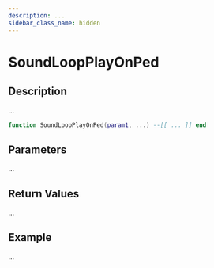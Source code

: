 ```yaml
---
description: ...
sidebar_class_name: hidden
---
```


# SoundLoopPlayOnPed

## Description

...

```lua
function SoundLoopPlayOnPed(param1, ...) --[[ ... ]] end
```

## Parameters

...

## Return Values

...

## Example

...

